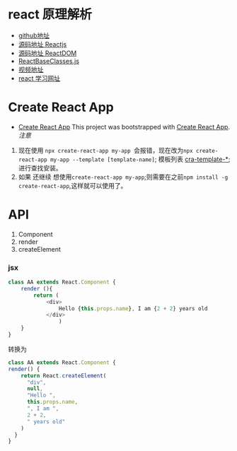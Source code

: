 # react 原理解析
- [github地址](https://github.com/facebook/react/)
- [源码地址 Reactjs](https://github.com/facebook/react/blob/master/packages/react/src/React.js)
- [源码地址 ReactDOM](https://github.com/facebook/react/blob/master/packages/react-dom/src/client/ReactDOM.js)
- [ReactBaseClasses.js](https://github.com/facebook/react/blob/master/packages/react/src/ReactBaseClasses.js)
- [视频地址](https://wx.kaikeba.com/liveclass/49?channel=undefined&PC_unionid=oBB9ps6W15ZI5pzqcKXyD4Sans-8)
- [react 学习网址](http://react.shengxinjing.cn/)

# Create React App
- [Create React App](https://create-react-app.dev/)
This project was bootstrapped with [Create React App](https://github.com/facebook/create-react-app).
*注意* 
1. 现在使用 `npx create-react-app my-app `会报错，现在改为`npx create-react-app my-app --template [template-name]`;
模板列表 [cra-template-*](https://www.npmjs.com/search?q=cra-template-*);进行查找安装。
2. 如果 还继续 想使用`create-react-app my-app`;则需要在之前`npm install -g create-react-app`,这样就可以使用了。

# API
1. Component
2. render
3. createElement

### jsx
```js
class AA extends React.Component {
    render (){
        return (
            <div>
                Hello {this.props.name}, I am {2 + 2} years old
            </div>
                )
    }
}
```
转换为
```js
class AA extends React.Component {
render() {
    return React.createElement(
      "div",
      null,
      "Hello ",
      this.props.name,
      ", I am ",
      2 + 2,
      " years old"
    )
  }
}

```


